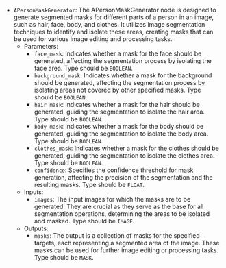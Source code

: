 - `APersonMaskGenerator`: The APersonMaskGenerator node is designed to generate segmented masks for different parts of a person in an image, such as hair, face, body, and clothes. It utilizes image segmentation techniques to identify and isolate these areas, creating masks that can be used for various image editing and processing tasks.
    - Parameters:
        - `face_mask`: Indicates whether a mask for the face should be generated, affecting the segmentation process by isolating the face area. Type should be `BOOLEAN`.
        - `background_mask`: Indicates whether a mask for the background should be generated, affecting the segmentation process by isolating areas not covered by other specified masks. Type should be `BOOLEAN`.
        - `hair_mask`: Indicates whether a mask for the hair should be generated, guiding the segmentation to isolate the hair area. Type should be `BOOLEAN`.
        - `body_mask`: Indicates whether a mask for the body should be generated, guiding the segmentation to isolate the body area. Type should be `BOOLEAN`.
        - `clothes_mask`: Indicates whether a mask for the clothes should be generated, guiding the segmentation to isolate the clothes area. Type should be `BOOLEAN`.
        - `confidence`: Specifies the confidence threshold for mask generation, affecting the precision of the segmentation and the resulting masks. Type should be `FLOAT`.
    - Inputs:
        - `images`: The input images for which the masks are to be generated. They are crucial as they serve as the base for all segmentation operations, determining the areas to be isolated and masked. Type should be `IMAGE`.
    - Outputs:
        - `masks`: The output is a collection of masks for the specified targets, each representing a segmented area of the image. These masks can be used for further image editing or processing tasks. Type should be `MASK`.

